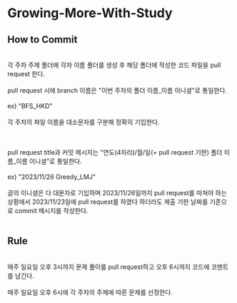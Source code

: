 # Growing-More-With-Study

## How to Commit
<br>각 주차 주제 폴더에 각자 이름 폴더를 생성 후 해당 폴더에 작성한 코드 파일을 pull request 한다.
<br><br>pull request 시에 branch 이름은 "이번 주차의 폴더 이름_이름 이니셜"로 통일한다.
<br><br>ex) "BFS_HKD"
<br><br> 각 주차의 파일 이름을 대소문자를 구분해 정확히 기입한다.


<br><br>pull request title과 커밋 메시지는 "연도(4자리)/월/일(= pull request 기한) 폴더 이름_이름 이니셜"로 통일한다.
<br><br>ex) "2023/11/26 Greedy_LMJ"
<br><br> 글의 이니셜은 다 대문자로 기입하며 2023/11/26일까지 pull request를 마쳐야 하는 상황에서 2023/11/23일에 pull request를 하였다 하더라도 제출 기한 날짜를 기준으로 commit 메시지를 작성한다.<br><br>

## Rule
<br>매주 일요일 오후 3시까지 문제 풀이를 pull request하고 오후 6시까지 코드에 코멘트를 남긴다.
<br><br>매주 일요일 오후 6시에 각 주차의 주제에 따른 문제를 선정한다.

